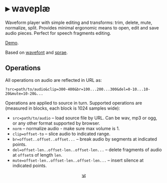 # ▸ waveplæ

Waveform player with simple editing and transforms: trim, delete, mute, normalize, split.
Provides minimal ergonomic means to open, edit and save audio pieces.
Perfect for speech fragments editing.

[Demo](https://dy.github.io/waveplae).

Based on [wavefont](https://github.com/dy/wavefont) and [sprae](https://github.com/dy/sprae).

## Operations

All operations on audio are reflected in URL as:

```
?src=path/to/audio&clip=300-400&br=100...200...300&del=0-10...10-20&mute=10-20&...
```

Operations are applied to source in turn.
Supported operations are (measured in blocks, each block is 1024 samples wide):

* `src=path/to/audio` – load source file by URL. Can be wav, mp3 or ogg, or any other format supported by browser.
* `norm` – normalize audio - make sure max volume is 1. <!-- TODO: normalize to indicated db value -->
* `clip=offset-to` – slice audio to indicated range.
* `br=offset..offset..offset...` – break audio by segments at indicated points.
* `del=offset-len..offset-len..offset-len...` – delete fragments of audio at `offset`s of length `len`.
* `mute=offset-len..offset-len..offset-len...` – insert silence at indicated points.
<!-- * `fadein=start-duration`, `fadeout=start-duration` -->


<p align=center><a href="https://github.com/krishnized/license/">🕉</a></p>
